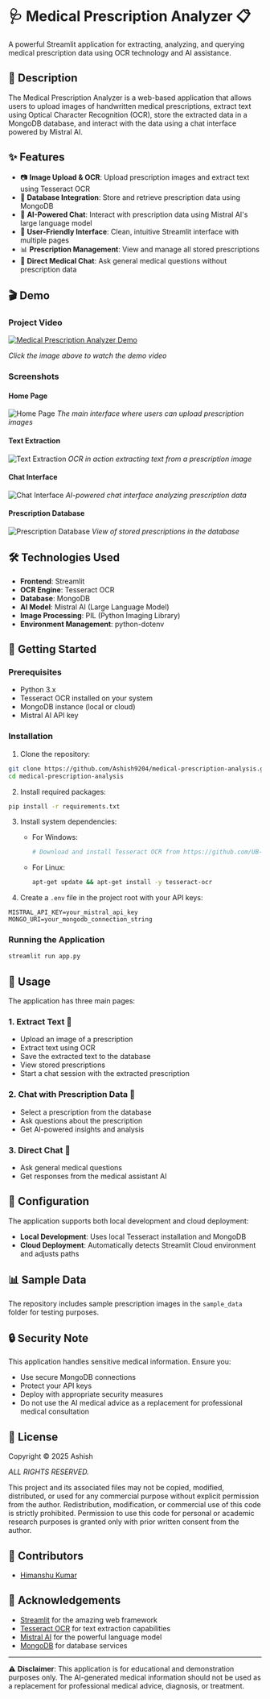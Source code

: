# 🩺 Medical Prescription Analyzer 📋

A powerful Streamlit application for extracting, analyzing, and querying medical prescription data using OCR technology and AI assistance.

## 📝 Description

The Medical Prescription Analyzer is a web-based application that allows users to upload images of handwritten medical prescriptions, extract text using Optical Character Recognition (OCR), store the extracted data in a MongoDB database, and interact with the data using a chat interface powered by Mistral AI.

## ✨ Features

- 📷 **Image Upload & OCR**: Upload prescription images and extract text using Tesseract OCR
- 💾 **Database Integration**: Store and retrieve prescription data using MongoDB
- 🤖 **AI-Powered Chat**: Interact with prescription data using Mistral AI's large language model
- 📱 **User-Friendly Interface**: Clean, intuitive Streamlit interface with multiple pages
- 📊 **Prescription Management**: View and manage all stored prescriptions
- 💬 **Direct Medical Chat**: Ask general medical questions without prescription data

## 🎬 Demo

### Project Video
[![Medical Prescription Analyzer Demo](https://img.youtube.com/vi/YOUR_VIDEO_ID/0.jpg)](https://www.youtube.com/watch?v=YOUR_VIDEO_ID)

*Click the image above to watch the demo video*

### Screenshots

#### Home Page
![Home Page](screenshots/home_page.png)
*The main interface where users can upload prescription images*

#### Text Extraction
![Text Extraction](screenshots/text_extraction.png)
*OCR in action extracting text from a prescription image*

#### Chat Interface
![Chat Interface](screenshots/chat_interface.png)
*AI-powered chat interface analyzing prescription data*

#### Prescription Database
![Prescription Database](screenshots/prescription_database.png)
*View of stored prescriptions in the database*

## 🛠️ Technologies Used

- **Frontend**: Streamlit
- **OCR Engine**: Tesseract OCR
- **Database**: MongoDB
- **AI Model**: Mistral AI (Large Language Model)
- **Image Processing**: PIL (Python Imaging Library)
- **Environment Management**: python-dotenv

## 🚀 Getting Started

### Prerequisites

- Python 3.x
- Tesseract OCR installed on your system
- MongoDB instance (local or cloud)
- Mistral AI API key

### Installation

1. Clone the repository:
```bash
git clone https://github.com/Ashish9204/medical-prescription-analysis.git
cd medical-prescription-analysis
```

2. Install required packages:
```bash
pip install -r requirements.txt
```

3. Install system dependencies:
   - For Windows:
     ```bash
     # Download and install Tesseract OCR from https://github.com/UB-Mannheim/tesseract/wiki
     ```
   - For Linux:
     ```bash
     apt-get update && apt-get install -y tesseract-ocr
     ```

4. Create a `.env` file in the project root with your API keys:
```
MISTRAL_API_KEY=your_mistral_api_key
MONGO_URI=your_mongodb_connection_string
```

### Running the Application

```bash
streamlit run app.py
```

## 📱 Usage

The application has three main pages:

### 1. Extract Text 📝
- Upload an image of a prescription
- Extract text using OCR
- Save the extracted text to the database
- View stored prescriptions
- Start a chat session with the extracted prescription

### 2. Chat with Prescription Data 💬
- Select a prescription from the database
- Ask questions about the prescription
- Get AI-powered insights and analysis

### 3. Direct Chat 🤖
- Ask general medical questions
- Get responses from the medical assistant AI

## 🔧 Configuration

The application supports both local development and cloud deployment:

- **Local Development**: Uses local Tesseract installation and MongoDB
- **Cloud Deployment**: Automatically detects Streamlit Cloud environment and adjusts paths

## 📊 Sample Data

The repository includes sample prescription images in the `sample_data` folder for testing purposes.

## 🔒 Security Note

This application handles sensitive medical information. Ensure you:
- Use secure MongoDB connections
- Protect your API keys
- Deploy with appropriate security measures
- Do not use the AI medical advice as a replacement for professional medical consultation

## 📄 License
Copyright © 2025 Ashish

*ALL RIGHTS RESERVED.*

This project and its associated files may not be copied, modified, distributed, or used for any commercial purpose without explicit permission from the author. Redistribution, modification, or commercial use of this code is strictly prohibited. Permission to use this code for personal or academic research purposes is granted only with prior written consent from the author.

## 👥 Contributors

- [Himanshu Kumar](https://github.com/dav1552)

## 🙏 Acknowledgements

- [Streamlit](https://streamlit.io/) for the amazing web framework
- [Tesseract OCR](https://github.com/tesseract-ocr/tesseract) for text extraction capabilities
- [Mistral AI](https://mistral.ai/) for the powerful language model
- [MongoDB](https://www.mongodb.com/) for database services

---

⚠️ **Disclaimer**: This application is for educational and demonstration purposes only. The AI-generated medical information should not be used as a replacement for professional medical advice, diagnosis, or treatment.

        
